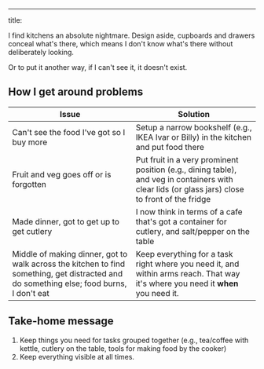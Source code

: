 ---
title:


I find kitchens an absolute nightmare. Design aside, cupboards and drawers conceal what's there, which means I don't know what's there without deliberately looking.

Or to put it another way, if I can't see it, it doesn't exist.

## How I get around problems

| Issue | Solution |
|---|---|
| Can't see the food I've got so I buy more | Setup a narrow bookshelf (e.g., IKEA Ivar or Billy) in the kitchen and put food there |
| Fruit and veg goes off or is forgotten | Put fruit in a very prominent position (e.g., dining table), and veg in containers with clear lids (or glass jars) close to front of the fridge |
| Made dinner, got to get up to get cutlery | I now think in terms of a cafe that's got a container for cutlery, and salt/pepper on the table |
| Middle of making dinner, got to walk across the kitchen to find something, get distracted and do something else; food burns, I don't eat | Keep everything for a task right where you need it, and within arms reach. That way it's where you need it **when** you need it. |

## Take-home message

1. Keep things you need for tasks grouped together (e.g., tea/coffee with kettle, cutlery on the table, tools for making food by the cooker)
2. Keep everything visible at all times.
